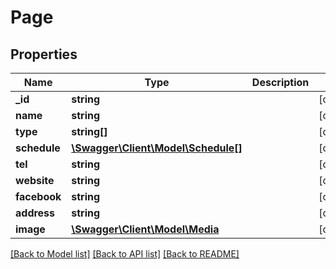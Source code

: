 # Page

## Properties
Name | Type | Description | Notes
------------ | ------------- | ------------- | -------------
**_id** | **string** |  | [optional] 
**name** | **string** |  | [optional] 
**type** | **string[]** |  | [optional] 
**schedule** | [**\Swagger\Client\Model\Schedule[]**](Schedule.md) |  | [optional] 
**tel** | **string** |  | [optional] 
**website** | **string** |  | [optional] 
**facebook** | **string** |  | [optional] 
**address** | **string** |  | [optional] 
**image** | [**\Swagger\Client\Model\Media**](Media.md) |  | [optional] 

[[Back to Model list]](../README.md#documentation-for-models) [[Back to API list]](../README.md#documentation-for-api-endpoints) [[Back to README]](../README.md)


